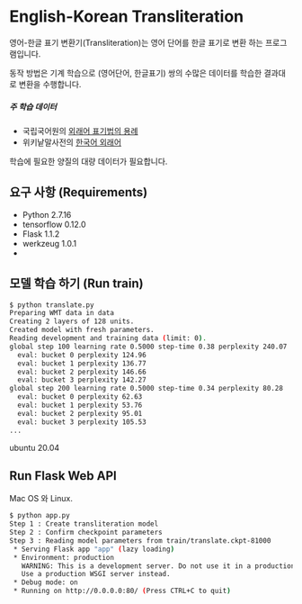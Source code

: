 # English-Korean Transliteration

영어-한글 표기 변환기(Transliteration)는 영어 단어를 한글 표기로 변환 하는 프로그램입니다.

동작 방법은 기계 학습으로 (영어단어, 한글표기) 쌍의 수많은 데이터를 학습한 결과대로 변환을 수행합니다.

##### 주 학습 데이터

- 국립국어원의 [외래어 표기법의 용례](http://www.korean.go.kr/front/foreignSpell/foreignSpellList.do?mn_id=96)
- 위키낱말사전의 [한국어 외래어](https://ko.wiktionary.org/wiki/%EB%B6%84%EB%A5%98:%ED%95%9C%EA%B5%AD%EC%96%B4_%EC%99%B8%EB%9E%98%EC%96%B4)

학습에 필요한 양질의 대량 데이터가 필요합니다.

## 요구 사항 (Requirements)

- Python 2.7.16
- tensorflow 0.12.0
- Flask 1.1.2
- werkzeug 1.0.1
-

## 모델 학습 하기 (Run train)

```bash
$ python translate.py
Preparing WMT data in data
Creating 2 layers of 128 units.
Created model with fresh parameters.
Reading development and training data (limit: 0).
global step 100 learning rate 0.5000 step-time 0.38 perplexity 240.07
  eval: bucket 0 perplexity 124.96
  eval: bucket 1 perplexity 136.77
  eval: bucket 2 perplexity 146.66
  eval: bucket 3 perplexity 142.27
global step 200 learning rate 0.5000 step-time 0.34 perplexity 80.28
  eval: bucket 0 perplexity 62.63
  eval: bucket 1 perplexity 53.76
  eval: bucket 2 perplexity 95.01
  eval: bucket 3 perplexity 105.53
...
```

ubuntu 20.04

## Run Flask Web API

Mac OS 와 Linux.

```bash
$ python app.py
Step 1 : Create transliteration model
Step 2 : Confirm checkpoint parameters
Step 3 : Reading model parameters from train/translate.ckpt-81000
 * Serving Flask app "app" (lazy loading)
 * Environment: production
   WARNING: This is a development server. Do not use it in a production deployment.
   Use a production WSGI server instead.
 * Debug mode: on
 * Running on http://0.0.0.0:80/ (Press CTRL+C to quit)
```
